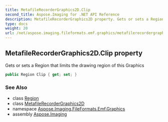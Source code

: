 ```yaml
---
title: MetafileRecorderGraphics2D.Clip
second_title: Aspose.Imaging for .NET API Reference
description: MetafileRecorderGraphics2D property. Gets or sets a Region that limits the drawing region of this Graphics
type: docs
weight: 20
url: /net/aspose.imaging.fileformats.emf.graphics/metafilerecordergraphics2d/clip/
---
```

## MetafileRecorderGraphics2D.Clip property

Gets or sets a Region that limits the drawing region of this Graphics

```csharp
public Region Clip { get; set; }
```

### See Also

* class [Region](../../../aspose.imaging/region/)
* class [MetafileRecorderGraphics2D](../)
* namespace [Aspose.Imaging.FileFormats.Emf.Graphics](../../metafilerecordergraphics2d/)
* assembly [Aspose.Imaging](../../../)


